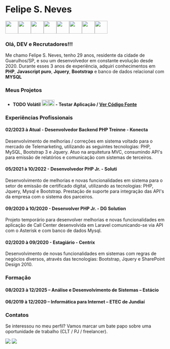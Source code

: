 # Felipe S. Neves 
<img loading="lazy" src="https://cdn.jsdelivr.net/gh/devicons/devicon/icons/php/php-original.svg" width="40" height="40"/><img loading="lazy" src="https://cdn.jsdelivr.net/gh/devicons/devicon/icons/mysql/mysql-original-wordmark.svg" width="40" height="40"/><img loading="lazy" src="https://cdn.jsdelivr.net/gh/devicons/devicon/icons/javascript/javascript-original.svg" width="40" height="40"/><img loading="lazy" src="https://cdn.jsdelivr.net/gh/devicons/devicon/icons/jquery/jquery-original-wordmark.svg" width="40" height="40"/><img loading="lazy" src="https://cdn.jsdelivr.net/gh/devicons/devicon/icons/html5/html5-original-wordmark.svg" width="40" height="40"/><img loading="lazy" src="https://cdn.jsdelivr.net/gh/devicons/devicon/icons/css3/css3-original-wordmark.svg" width="40" height="40"/><img loading="lazy" src="https://cdn.jsdelivr.net/gh/devicons/devicon/icons/bootstrap/bootstrap-original.svg" width="40" height="40"/><img loading="lazy" src="https://cdn.jsdelivr.net/gh/devicons/devicon/icons/git/git-original-wordmark.svg" width="40" height="40"/>

### Olá, DEV e Recrutadores!!!

Me chamo Felipe S. Neves, tenho 29 anos, residente da cidade de Guarulhos/SP, e sou um desenvolvedor em constante evolução desde 2020. Durante esses 3 anos de experiência, adquiri conhecimentos em **PHP**, **Javascript puro**, **Jquery**, **Bootstrap** e banco de dados relacional com **MYSQL**

### Meus Projetos
* #### TODO Volátil <img loading="lazy" src="https://cdn.jsdelivr.net/gh/devicons/devicon/icons/javascript/javascript-original.svg" width="20" height="20"/><img loading="lazy" src="https://cdn.jsdelivr.net/gh/devicons/devicon/icons/bootstrap/bootstrap-original.svg" width="20" height="20"/> - Testar Aplicação / [Ver Código Fonte](https://github.com/NevesSFelipe/Lista_Atividades_Volatil)

### Experiências Profissionais
#### 02/2023 à Atual - Desenvolvedor Backend PHP Treinne - Konecta
Desenvolvimento de melhorias / correções em sistema voltado para o mercado de Telemarketing, utilizando as seguintes tecnologias: PHP, MySQL, Bootstrap 3 e Jquery. Atuo na arquitetura MVC, consumindo API's para emissão de relatórios e comunicação com sistemas de terceiros.

#### 05/2021 à 10/2022 - Desenvolvedor PHP Jr. - Soluti
Desenvolvimento de melhorias e novas funcionalidades em sistema para o setor de emissão de certificado digital, utilizando as tecnologias: PHP, Jquery, Mysql e Bootstrap. Prestação de suporte para integração das API's da empresa com o sistema dos parceiros.

#### 09/2020 à 10/2020 - Desenvolver PHP Jr. - DG Solution
Projeto temporário para desenvolver melhorias e novas funcionalidades em aplicação de Call Center desenvolvida em Laravel comunicando-se via API com o Asterisk e com banco de dados
Mysql.

#### 02/2020 à 09/2020 - Estagiário - Centrix
Desenvolvimento de novas funcionalidades em sistemas com regras de negócios diversos, através das tecnologias: Bootstrap, Jquery e SharePoint Design 2010.

### Formação
#### 08/2023 à 12/2025 – Análise e Desenvolvimento de Sistemas – Estácio
#### 06/2019 à 12/2020 – Informática para Internet – ETEC de Jundiaí

### Contatos
Se interessou no meu perfil? Vamos marcar um bate papo sobre uma oportunidade de trabalho (CLT / PJ / freelancer).
<div>
  <a href = "mailto:felipe.s.neves@outlook.com"><img loading="lazy" src="https://img.shields.io/badge/Microsoft_Outlook-0078D4?style=for-the-badge&logo=microsoft-outlook&logoColor=white" target="_blank"></a>
  <a href="https://www.linkedin.com/in/felipe-s-neves-5858aa281/" target="_blank"><img loading="lazy" src="https://img.shields.io/badge/-LinkedIn-%230077B5?style=for-the-badge&logo=linkedin&logoColor=white" target="_blank"></a>   
</div>

